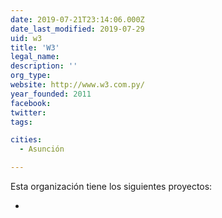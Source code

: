 ```yaml
---
date: 2019-07-21T23:14:06.000Z
date_last_modified: 2019-07-29
uid: w3
title: 'W3'
legal_name: 
description: ''
org_type: 
website: http://www.w3.com.py/
year_founded: 2011
facebook: 
twitter: 
tags:

cities: 
  - Asunción

---
```


Esta organización tiene los siguientes proyectos:

- [](/proyectos/civic-backoffice-plataforma-de-gestion-semi-automatica-de-la-innovacion-publica-y-la-participacion-ciudadana)
